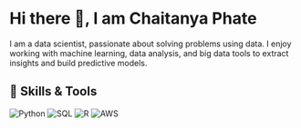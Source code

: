 # Hi there 👋, I am Chaitanya Phate
I am a data scientist, passionate about solving problems using data. I enjoy working with machine learning, data analysis, and big data tools to extract insights and build predictive models.

## 🔧 Skills & Tools
![Python](https://img.shields.io/badge/-Python-3776AB?logo=python&logoColor=white&style=flat)
![SQL](https://img.shields.io/badge/-SQL-00599C?logo=postgresql&logoColor=white&style=flat)
![R](https://img.shields.io/badge/-R-276DC3?logo=r&logoColor=white&style=flat)
![AWS](https://img.shields.io/badge/-AWS-000000?logo=amazon-aws&logoColor=white&style=flat)
